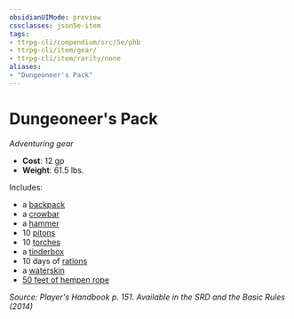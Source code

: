 ```yaml
---
obsidianUIMode: preview
cssclasses: json5e-item
tags:
- ttrpg-cli/compendium/src/5e/phb
- ttrpg-cli/item/gear/
- ttrpg-cli/item/rarity/none
aliases: 
- "Dungeoneer's Pack"
---
```

# Dungeoneer's Pack
*Adventuring gear*  

- **Cost**: 12 gp
- **Weight**: 61.5 lbs.

Includes:

- a [backpack](3-Mechanics/CLI/items/backpack.md)  
- a [crowbar](3-Mechanics/CLI/items/crowbar.md)  
- a [hammer](3-Mechanics/CLI/items/hammer.md)  
- 10 [pitons](3-Mechanics/CLI/items/piton.md)  
- 10 [torches](3-Mechanics/CLI/items/torch.md)  
- a [tinderbox](3-Mechanics/CLI/items/tinderbox.md)  
- 10 days of [rations](3-Mechanics/CLI/items/rations-1-day.md)  
- a [waterskin](3-Mechanics/CLI/items/waterskin.md)  
- [50 feet of hempen rope](3-Mechanics/CLI/items/hempen-rope-50-feet.md)  

*Source: Player's Handbook p. 151. Available in the <span title='Systems Reference Document (5.1)'>SRD</span> and the Basic Rules (2014)*